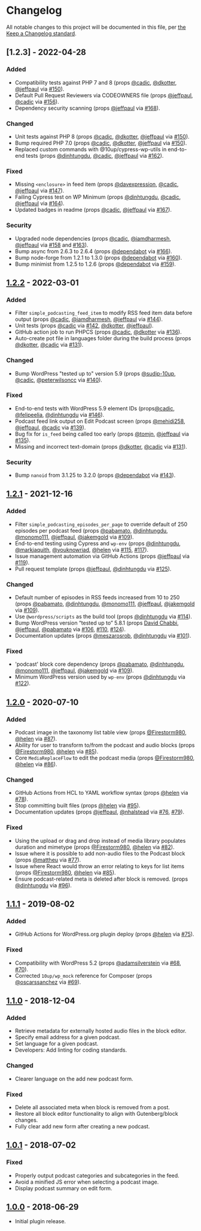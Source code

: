 # Changelog

All notable changes to this project will be documented in this file, per [the Keep a Changelog standard](http://keepachangelog.com/).

## [1.2.3] - 2022-04-28
### Added
- Compatibility tests against PHP 7 and 8 (props [@cadic](https://github.com/cadic), [@dkotter](https://github.com/dkotter), [@jeffpaul](https://github.com/jeffpaul) via [#150](https://github.com/10up/simple-podcasting/pull/150)).
- Default Pull Request Reviewers via CODEOWNERS file (props [@jeffpaul](https://github.com/jeffpaul), [@cadic](https://github.com/cadic) via [#156](https://github.com/10up/simple-podcasting/pull/156)).
- Dependency security scanning (props [@jeffpaul](https://github.com/jeffpaul) via [#168](https://github.com/10up/simple-podcasting/pull/168)).

### Changed
- Unit tests against PHP 8 (props [@cadic](https://github.com/cadic), [@dkotter](https://github.com/dkotter), [@jeffpaul](https://github.com/jeffpaul) via [#150](https://github.com/10up/simple-podcasting/pull/150)).
- Bump required PHP 7.0 (props [@cadic](https://github.com/cadic), [@dkotter](https://github.com/dkotter), [@jeffpaul](https://github.com/jeffpaul) via [#150](https://github.com/10up/simple-podcasting/pull/150)).
- Replaced custom commands with @10up/cypress-wp-utils in end-to-end tests (props [@dinhtungdu](https://github.com/dinhtungdu), [@cadic](https://github.com/cadic), [@jeffpaul](https://github.com/jeffpaul) via [#162](https://github.com/10up/simple-podcasting/pull/162)).

### Fixed
- Missing `<enclosure>` in feed item (props [@davexpression](https://github.com/davexpression), [@cadic](https://github.com/cadic), [@jeffpaul](https://github.com/jeffpaul) via [#147](https://github.com/10up/simple-podcasting/pull/147)).
- Failing Cypress test on WP Minimum (props [@dinhtungdu](https://github.com/dinhtungdu), [@cadic](https://github.com/cadic), [@jeffpaul](https://github.com/jeffpaul) via [#164](https://github.com/10up/simple-podcasting/pull/164)).
- Updated badges in readme (props [@cadic](https://github.com/cadic), [@jeffpaul](https://github.com/jeffpaul) via [#167](https://github.com/10up/simple-podcasting/pull/167)).

### Security
- Upgraded node dependencies (props [@cadic](https://github.com/cadic), [@iamdharmesh](https://github.com/iamdharmesh), [@jeffpaul](https://github.com/jeffpaul) via [#158](https://github.com/10up/simple-podcasting/pull/158) and [#163](https://github.com/10up/simple-podcasting/pull/163)).
- Bump async from 2.6.3 to 2.6.4 (props [@dependabot](https://github.com/apps/dependabot) via [#166](https://github.com/10up/simple-podcasting/pull/166)).
- Bump node-forge from 1.2.1 to 1.3.0 (props [@dependabot](https://github.com/apps/dependabot) via [#160](https://github.com/10up/simple-podcasting/pull/160)).
- Bump minimist from 1.2.5 to 1.2.6 (props [@dependabot](https://github.com/apps/dependabot) via [#159](https://github.com/10up/simple-podcasting/pull/159)).

## [1.2.2] - 2022-03-01
### Added
- Filter `simple_podcasting_feed_item` to modify RSS feed item data before output (props [@cadic](https://github.com/cadic), [@iamdharmesh](https://github.com/iamdharmesh), [@jeffpaul](https://github.com/jeffpaul) via [#144](https://github.com/10up/simple-podcasting/pull/144)).
- Unit tests (props [@cadic](https://github.com/cadic) via [#142](https://github.com/10up/simple-podcasting/pull/142), [@dkotter](https://github.com/dkotter), [@jeffpaul](https://github.com/jeffpaul)).
- GitHub action job to run PHPCS (props [@cadic](https://github.com/cadic), [@dkotter](https://github.com/dkotter) via [#136](https://github.com/10up/simple-podcasting/pull/136)).
- Auto-create pot file in languages folder during the build process (props [@dkotter](https://github.com/dkotter), [@cadic](https://github.com/cadic) via [#131](https://github.com/10up/simple-podcasting/pull/131)).

### Changed
- Bump WordPress "tested up to" version 5.9 (props [@sudip-10up](https://github.com/sudip-10up), [@cadic](https://github.com/cadic), [@peterwilsoncc](https://github.com/peterwilsoncc) via [#140](https://github.com/10up/simple-podcasting/pull/140)).

### Fixed
- End-to-end tests with WordPress 5.9 element IDs (props[@cadic](https://github.com/cadic), [@felipeelia](https://github.com/felipeelia), [@dinhtungdu](https://github.com/dinhtungdu) via [#146](https://github.com/10up/simple-podcasting/pull/146)).
- Podcast feed link output on Edit Podcast screen (props [@mehidi258](https://github.com/mehidi258), [@jeffpaul](https://github.com/jeffpaul), [@cadic](https://github.com/cadic) via [#139](https://github.com/10up/simple-podcasting/pull/139)).
- Bug fix for `is_feed` being called too early (props [@tomjn](https://github.com/tomjn), [@jeffpaul](https://github.com/jeffpaul) via [#135](https://github.com/10up/simple-podcasting/pull/135)).
- Missing and incorrect text-domain (props [@dkotter](https://github.com/dkotter), [@cadic](https://github.com/cadic) via [#131](https://github.com/10up/simple-podcasting/pull/131)).

### Security
- Bump `nanoid` from 3.1.25 to 3.2.0 (props [@dependabot](https://github.com/apps/dependabot) via [#143](https://github.com/10up/simple-podcasting/pull/143)).

## [1.2.1] - 2021-12-16
### Added
- Filter `simple_podcasting_episodes_per_page` to override default of 250 episodes per podcast feed (props [@pabamato](https://github.com/pabamato), [@dinhtungdu](https://github.com/dinhtungdu), [@monomo111](https://github.com/monomo111), [@jeffpaul](https://github.com/jeffpaul), [@jakemgold](https://github.com/jakemgold) via [#109](https://github.com/10up/simple-podcasting/pull/109)).
- End-to-end testing using Cypress and `wp-env` (props [@dinhtungdu](https://github.com/dinhtungdu), [@markjaquith](https://github.com/markjaquith), [@youknowriad](https://github.com/youknowriad), [@helen](https://github.com/helen) via [#115](https://github.com/10up/simple-podcasting/pull/115), [#117](https://github.com/10up/simple-podcasting/pull/117)).
- Issue management automation via GitHub Actions (props [@jeffpaul](https://github.com/jeffpaul) via [#119](https://github.com/10up/simple-podcasting/pull/119)).
- Pull request template (props [@jeffpaul](https://github.com/jeffpaul), [@dinhtungdu](https://github.com/dinhtungdu) via [#125](https://github.com/10up/simple-podcasting/pull/125)).

### Changed
- Default number of episodes in RSS feeds increased from 10 to 250 (props [@pabamato](https://github.com/pabamato), [@dinhtungdu](https://github.com/dinhtungdu), [@monomo111](https://github.com/monomo111), [@jeffpaul](https://github.com/jeffpaul), [@jakemgold](https://github.com/jakemgold) via [#109](https://github.com/10up/simple-podcasting/pull/109)).
- Use `@wordpress/scripts` as the build tool (props [@dinhtungdu](https://github.com/dinhtungdu) via [#114](https://github.com/10up/simple-podcasting/pull/114)).
- Bump WordPress version “tested up to” 5.8.1 (props [David Chabbi](https://www.linkedin.com/in/david-chabbi-985719b4/), [@jeffpaul](https://github.com/jeffpaul), [@pabamato](https://github.com/pabamato) via  [#106](https://github.com/10up/simple-podcasting/pull/106), [#110](https://github.com/10up/simple-podcasting/pull/110), [#124](https://github.com/10up/simple-podcasting/pull/124)).
- Documentation updates (props [@meszarosrob](https://github.com/meszarosrob), [@dinhtungdu](https://github.com/dinhtungdu) via [#101](https://github.com/10up/simple-podcasting/pull/101)).

### Fixed
- 'podcast' block core dependency  (props [@pabamato](https://github.com/pabamato), [@dinhtungdu](https://github.com/dinhtungdu), [@monomo111](https://github.com/monomo111), [@jeffpaul](https://github.com/jeffpaul), [@jakemgold](https://github.com/jakemgold) via [#109](https://github.com/10up/simple-podcasting/pull/109)).
- Minimum WordPress version used by `wp-env` (props [@dinhtungdu](https://github.com/dinhtungdu) via [#122](https://github.com/10up/simple-podcasting/pull/122)).

## [1.2.0] - 2020-07-10
### Added
- Podcast image in the taxonomy list table view (props [@Firestorm980](https://github.com/Firestorm980), [@helen](https://github.com/helen) via [#87](https://github.com/10up/simple-podcasting/pull/87)).
- Ability for user to transform to/from the podcast and audio blocks (props [@Firestorm980](https://github.com/Firestorm980), [@helen](https://github.com/helen) via [#85](https://github.com/10up/simple-podcasting/pull/85)).
- Core `MediaReplaceFlow` to edit the podcast media (props [@Firestorm980](https://github.com/Firestorm980), [@helen](https://github.com/helen) via [#86](https://github.com/10up/simple-podcasting/pull/86)).

### Changed
- GitHub Actions from HCL to YAML workflow syntax (props [@helen](https://github.com/helen) via [#78](https://github.com/10up/simple-podcasting/pull/78)).
- Stop committing built files (props [@helen](https://github.com/helen) via [#95](https://github.com/10up/simple-podcasting/pull/95)).
- Documentation updates (props [@jeffpaul](https://github.com/jeffpaul), [@nhalstead](https://github.com/nhalstead) via [#76](https://github.com/10up/simple-podcasting/pull/76), [#79](https://github.com/10up/simple-podcasting/pull/79)).

### Fixed
- Using the upload or drag and drop instead of media library populates duration and mimetype (props [@Firestorm980](https://github.com/Firestorm980), [@helen](https://github.com/helen) via [#82](https://github.com/10up/simple-podcasting/pull/82)).
- Issue where it is possible to add non-audio files to the Podcast block (props [@mattheu](https://github.com/mattheu) via [#77](https://github.com/10up/simple-podcasting/pull/77)).
- Issue where React would throw an error relating to keys for list items (props [@Firestorm980](https://github.com/Firestorm980), [@helen](https://github.com/helen) via [#85](https://github.com/10up/simple-podcasting/pull/85)).
- Ensure podcast-related meta is deleted after block is removed. (props [@dinhtungdu](https://github.com/dinhtungdu) via [#96](https://github.com/10up/simple-podcasting/pull/96)).

## [1.1.1] - 2019-08-02
### Added
- GitHub Actions for WordPress.org plugin deploy (props [@helen](https://github.com/helen) via [#75](https://github.com/10up/simple-podcasting/pull/75)).

### Fixed
- Compatibility with WordPress 5.2 (props [@adamsilverstein](https://github.com/adamsilverstein) via [#68](https://github.com/10up/simple-podcasting/pull/68), [#70](https://github.com/10up/simple-podcasting/pull/70)).
- Corrected `10up/wp_mock` reference for Composer (props [@oscarssanchez](https://github.com/oscarssanchez) via [#69](https://github.com/10up/simple-podcasting/pull/69)).

## [1.1.0] - 2018-12-04
### Added
- Retrieve metadata for externally hosted audio files in the block editor.
- Specify email address for a given podcast.
- Set language for a given podcast.
- Developers: Add linting for coding standards.

### Changed
- Clearer language on the add new podcast form.

### Fixed
- Delete all associated meta when block is removed from a post.
- Restore all block editor functionality to align with Gutenberg/block changes.
- Fully clear add new form after creating a new podcast.

## [1.0.1] - 2018-07-02
### Fixed
- Properly output podcast categories and subcategories in the feed.
- Avoid a minified JS error when selecting a podcast image.
- Display podcast summary on edit form.

## [1.0.0] - 2018-06-29
- Initial plugin release.

[Unreleased]: https://github.com/10up/simple-podcasting/compare/trunk...develop
[1.2.2]: https://github.com/10up/simple-podcasting/compare/1.2.1...1.2.2
[1.2.1]: https://github.com/10up/simple-podcasting/compare/1.2.0...1.2.1
[1.2.0]: https://github.com/10up/simple-podcasting/compare/1.1.1...1.2.0
[1.1.1]: https://github.com/10up/simple-podcasting/compare/f8a958c...1.1.1
[1.1.0]: https://github.com/10up/simple-podcasting/compare/1.0.1...f8a958c
[1.0.1]: https://github.com/10up/simple-podcasting/compare/1.0.0...1.0.1
[1.0.0]: https://github.com/10up/simple-podcasting/releases/tag/1.0.0
